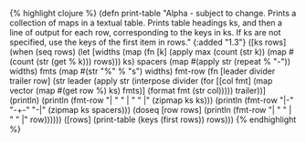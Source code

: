 {% highlight clojure %}
(defn print-table
  "Alpha - subject to change.
   Prints a collection of maps in a textual table. Prints table headings
   ks, and then a line of output for each row, corresponding to the keys
   in ks. If ks are not specified, use the keys of the first item in rows."
  {:added "1.3"}
  ([ks rows]
     (when (seq rows)
       (let [widths (map
                     (fn [k]
                       (apply max (count (str k)) (map #(count (str (get % k))) rows)))
                     ks)
             spacers (map #(apply str (repeat % "-")) widths)
             fmts (map #(str "%" % "s") widths)
             fmt-row (fn [leader divider trailer row]
                       (str leader
                            (apply str (interpose divider
                                                  (for [[col fmt] (map vector (map #(get row %) ks) fmts)]
                                                    (format fmt (str col)))))
                            trailer))]
         (println)
         (println (fmt-row "| " " | " " |" (zipmap ks ks)))
         (println (fmt-row "|-" "-+-" "-|" (zipmap ks spacers)))
         (doseq [row rows]
           (println (fmt-row "| " " | " " |" row))))))
  ([rows] (print-table (keys (first rows)) rows)))
{% endhighlight %}
